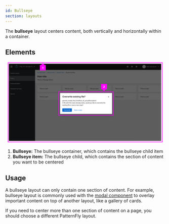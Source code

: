 ```yaml
---
id: Bullseye
section: layouts
---
```

The **bullseye** layout centers content, both vertically and horizontally within a container.

## Elements 

<img src="./img/bullseye-example.png"  alt="PatternFly website screenshot showing modal created with bullseye layout."  width="3330px"/>

1. **Bullseye:** The bullseye container, which contains the bullseye child item
2. **Bullseye item:** The bullseye child, which contains the section of content you want to be centered 

## Usage 

A bullseye layout can only contain one section of content. For example, bullseye layout is commonly used with the [modal component](/components/modal) to overlay important content on top of another layout, like a gallery of cards.

If you need to center more than one section of content on a page, you should choose a different PatternFly layout.